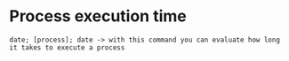 # Process execution time



```
date; [process]; date -> with this command you can evaluate how long it takes to execute a process
```
